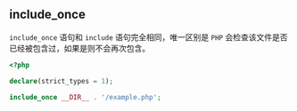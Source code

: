 ## include_once

`include_once` 语句和 `include` 语句完全相同，唯一区别是 `PHP` 会检查该文件是否已经被包含过，如果是则不会再次包含。

```php
<?php

declare(strict_types = 1);

include_once __DIR__ . '/example.php';

```

